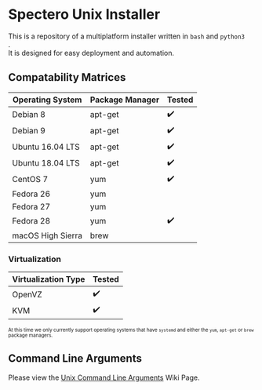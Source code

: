 # Spectero Unix Installer

This is a repository of a multiplatform installer written in `bash` and `python3	`.  
It is designed for easy deployment and automation.


## Compatability Matrices

|Operating System  |Package Manager |Tested |
|-------------------|---------------|-------|
|Debian 8           |apt-get        |✔️    |
|Debian 9           |apt-get        |✔️    |
|Ubuntu 16.04 LTS   |apt-get        |✔️    |
|Ubuntu 18.04 LTS   |apt-get        |✔️    |  
|CentOS 7           |yum            |✔️    |
|Fedora 26          |yum            |      |
|Fedora 27          |yum            |      |
|Fedora 28          |yum            |✔️    |
|macOS High Sierra  |brew           |      |

### Virtualization
|Virtualization Type|Tested |
|-------------------|-------|
|OpenVZ             |✔️     |
|KVM                |✔️     |

<sub><sup>At this time we only currently support operating systems that have `systemd` and either the `yum`, `apt-get` or `brew` package managers.</sup></sub>

## Command Line Arguments
Please view the [Unix Command Line Arguments](https://github.com/ProjectSpectero/daemon-installers/wiki/Unix-Command-Line-Arguments) Wiki Page.


